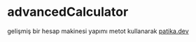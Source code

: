 # advancedCalculator
gelişmiş bir hesap makinesi yapımı metot kullanarak
[patika.dev](www.patika.dev)
